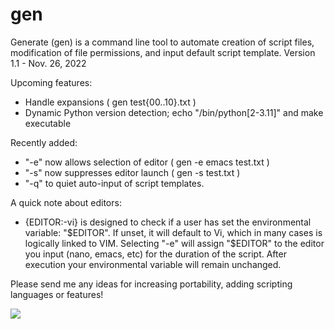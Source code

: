 # gen
Generate (gen) is a command line tool to automate creation of script files, modification of file permissions, and input default script template.
  Version 1.1 - Nov. 26, 2022

Upcoming features:
  - Handle expansions ( gen test{00..10}.txt )
  - Dynamic Python version detection; echo "/bin/python[2-3.11]" and make executable

 Recently added:
  - "-e" now allows selection of editor ( gen -e emacs test.txt )
  - "-s" now suppresses editor launch ( gen -s test.txt )
  - "-q" to quiet auto-input of script templates.

 A quick note about editors:
  - {EDITOR:-vi} is designed to check if a user has set the environmental variable: "$EDITOR". If unset, it will default to Vi, which in many cases is logically linked to VIM. Selecting "-e" will assign "$EDITOR" to the editor you input (nano, emacs, etc) for the duration of the script. After execution your environmental variable will remain unchanged.

 Please send me any ideas for increasing portability, adding scripting languages or features!

![](https://github.com/membersincewayback/gen/blob/main/gen_v1.0.gif)
